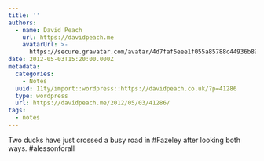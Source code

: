 ```yaml
---
title: ''
authors:
  - name: David Peach
    url: https://davidpeach.me
    avatarUrl: >-
      https://secure.gravatar.com/avatar/4d7faf5eee1f055a85788c44936b8995eaab6dfb004e7854ec747ccb272e91ee?s=96&d=mm&r=g
date: 2012-05-03T15:20:00.000Z
metadata:
  categories:
    - Notes
  uuid: 11ty/import::wordpress::https://davidpeach.co.uk/?p=41286
  type: wordpress
  url: https://davidpeach.me/2012/05/03/41286/
tags:
  - notes
---
```

Two ducks have just crossed a busy road in #Fazeley after looking both ways. #alessonforall